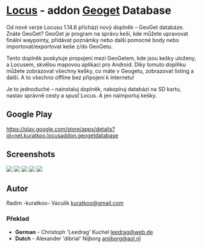 # [Locus](http://www.locusmap.eu/) - addon [Geoget](http://geoget.ararat.cz/) Database

Od nové verze Locusu 1.14.6 příchází nový doplněk – GeoGet databáze. Znáte GeoGet? GeoGet je program na správu keší, kde můžete upravovat finální waypointy, přídávat poznámky nebo další pomocné body nebo importovat/exportovat keše z/do GeoGetu.

Tento doplněk poskytuje propojení mezi GeoGetem, kde jsou kešky uloženy, a Locusem, skvělou mapovou aplikací pro Android. Díky tomuto doplňku můžete zobrazovat všechny kešky, co máte v Geogetu, zobrazovat listing a další. A to všechno offline bez připojení k internetu!

Je to jednoduché – nainstaluj doplněk, nakopíruj databázi na SD kartu, nastav správně cesty a spusť Locus. A jen naimportuj kešky.

## Google Play

https://play.google.com/store/apps/details?id=net.kuratkoo.locusaddon.geogetdatabase

## Screenshots
[![](http://i.imgur.com/4o1sS.png)](http://i.imgur.com/JlIbe.png)
[![](http://i.imgur.com/T6zLB.png)](http://i.imgur.com/QKozu.png)
[![](http://i.imgur.com/oDYdb.png)](http://i.imgur.com/g77Xl.png)
[![](http://i.imgur.com/2brQP.png)](http://i.imgur.com/bA8t7.png)
[![](http://i.imgur.com/ZTanN.png)](http://i.imgur.com/Dt7xg.png)

## Autor

Radim -kuratkoo- Vaculik kuratkoo@gmail.com

### Překlad

* **German** - Christoph 'Leedrag' Kuchel leedrag@web.de
* **Dutch** - Alexander 'dibrial' Nijborg anijborg@aol.nl